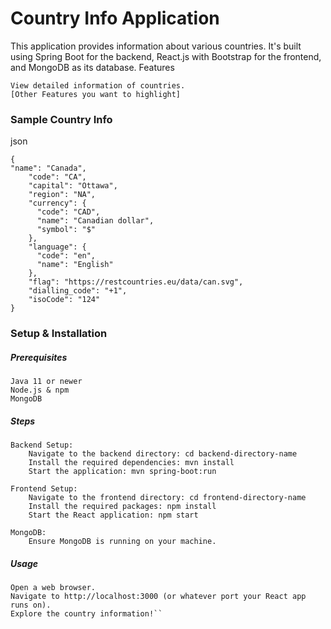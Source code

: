 # Country Info Application

This application provides information about various countries. It's built using Spring Boot for the backend, React.js with Bootstrap for the frontend, and MongoDB as its database.
Features

    View detailed information of countries.
    [Other Features you want to highlight]

### Sample Country Info

json

    {
    "name": "Canada",
        "code": "CA",
        "capital": "Ottawa",
        "region": "NA",
        "currency": {
          "code": "CAD",
          "name": "Canadian dollar",
          "symbol": "$"
        },
        "language": {
          "code": "en",
          "name": "English"
        },
        "flag": "https://restcountries.eu/data/can.svg",
        "dialling_code": "+1",
        "isoCode": "124"
    }

### Setup & Installation
##### Prerequisites

    Java 11 or newer
    Node.js & npm
    MongoDB

##### Steps

    Backend Setup:
        Navigate to the backend directory: cd backend-directory-name
        Install the required dependencies: mvn install
        Start the application: mvn spring-boot:run

    Frontend Setup:
        Navigate to the frontend directory: cd frontend-directory-name
        Install the required packages: npm install
        Start the React application: npm start

    MongoDB:
        Ensure MongoDB is running on your machine.

##### Usage

    Open a web browser.
    Navigate to http://localhost:3000 (or whatever port your React app runs on).
    Explore the country information!``
